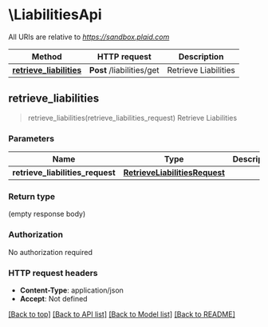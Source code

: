# \LiabilitiesApi

All URIs are relative to *https://sandbox.plaid.com*

Method | HTTP request | Description
------------- | ------------- | -------------
[**retrieve_liabilities**](LiabilitiesApi.md#retrieve_liabilities) | **Post** /liabilities/get | Retrieve Liabilities



## retrieve_liabilities

> retrieve_liabilities(retrieve_liabilities_request)
Retrieve Liabilities

### Parameters


Name | Type | Description  | Required | Notes
------------- | ------------- | ------------- | ------------- | -------------
**retrieve_liabilities_request** | [**RetrieveLiabilitiesRequest**](RetrieveLiabilitiesRequest.md) |  | [required] |

### Return type

 (empty response body)

### Authorization

No authorization required

### HTTP request headers

- **Content-Type**: application/json
- **Accept**: Not defined

[[Back to top]](#) [[Back to API list]](../README.md#documentation-for-api-endpoints) [[Back to Model list]](../README.md#documentation-for-models) [[Back to README]](../README.md)

